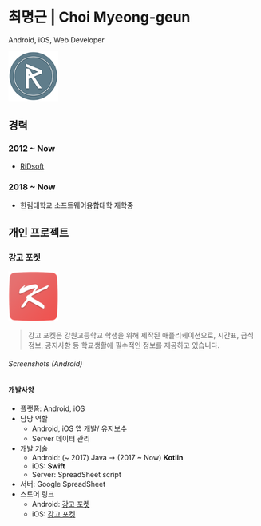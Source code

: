 최명근 | Choi Myeong-geun
========================
Android, iOS, Web Developer

<img src="/res/ridsoft_small.png" width="100px" height="100px">

## 경력
### 2012 ~ Now
  * [RiDsoft](http://ridsoft.xyz)

### 2018 ~ Now
  * 한림대학교 소프트웨어융합대학 재학중


## 개인 프로젝트
### 강고 포켓

<img src="/res/kp/kp_app_icon.png" width="100px" height="100px">

> 강고 포켓은 강원고등학교 학생을 위해 제작된 애플리케이션으로, 시간표, 급식정보, 공지사항 등 학교생활에 필수적인 정보를 제공하고 있습니다.

###### Screenshots (Android)


#### 개발사양
* 플랫폼: Android, iOS
* 담당 역할
  - Android, iOS 앱 개발/ 유지보수
  - Server 데이터 관리
* 개발 기술
  - Android: (~ 2017) Java -> (2017 ~ Now) **Kotlin**
  - iOS: **Swift**
  - Server: SpreadSheet script
* 서버: Google SpreadSheet
* 스토어 링크
  - Android: [강고 포켓](https://play.google.com/store/apps/details?id=com.RiDsoft.kangwonhighschool)
  - iOS: [강고 포켓](https://itunes.apple.com/kr/app/강고-포켓/id1384350202?mt=8)



